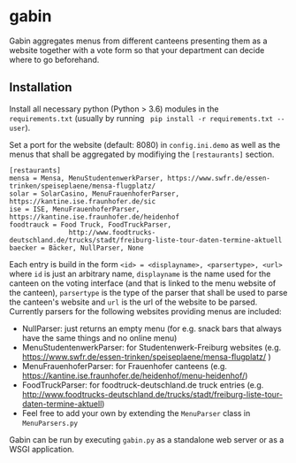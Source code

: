 # gabin
Gabin aggregates menus from different canteens presenting them as a website together with a vote form so that your department can decide where to go beforehand.

## Installation

Install all necessary python (Python > 3.6) modules in the `` requirements.txt`` (usually by running `` pip install -r requirements.txt --user``).

Set a port for the website (default: 8080) in ``config.ini.demo`` as well as the menus that shall be aggregated by modifiying the ``[restaurants]`` section. 

```
[restaurants]
mensa = Mensa, MenuStudentenwerkParser, https://www.swfr.de/essen-trinken/speiseplaene/mensa-flugplatz/
solar = SolarCasino, MenuFrauenhoferParser, https://kantine.ise.fraunhofer.de/sic
ise = ISE, MenuFrauenhoferParser, https://kantine.ise.fraunhofer.de/heidenhof
foodtrauck = Food Truck, FoodTruckParser,
               http://www.foodtrucks-deutschland.de/trucks/stadt/freiburg-liste-tour-daten-termine-aktuell
baecker = Bäcker, NullParser, None
```
Each entry is build in the form ``<id> = <displayname>, <parsertype>, <url>`` where ``id`` is just an arbitrary name, ``displayname`` is the name used for the canteen on the voting interface (and that is linked to the menu website of the canteen), ``parsertype`` is the type of the parser that shall be used to parse the canteen's website and ``url`` is the url of the website to be parsed. Currently parsers for the following websites providing menus are included:

* NullParser: just returns an empty menu (for e.g. snack bars that always have the same things and no online menu)
* MenuStudentenwerkParser: for Studentenwerk-Freiburg websites (e.g. https://www.swfr.de/essen-trinken/speiseplaene/mensa-flugplatz/ )
* MenuFrauenhoferParser: for Frauenhofer canteens (e.g. https://kantine.ise.fraunhofer.de/heidenhof/menu-heidenhof/)
* FoodTruckParser: for foodtruck-deutschland.de truck entries (e.g. http://www.foodtrucks-deutschland.de/trucks/stadt/freiburg-liste-tour-daten-termine-aktuell)
* Feel free to add your own by extending the ``MenuParser`` class in ``MenuParsers.py``

Gabin can be run by executing ``gabin.py`` as a standalone web server or as a WSGI application.
